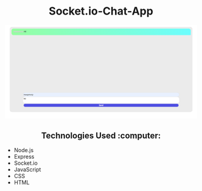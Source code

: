 <h1 align="center">Socket.io-Chat-App</h1>
<img src="./chat_app_ss_1.png" />

<h2 align="center">Technologies Used :computer:</h2>

<ul>
  <li>Node.js</li>
  <li>Express</li>
  <li>Socket.io</li>
  <li>JavaScript</li>
  <li>CSS</li>
  <li>HTML</li>
</ul
